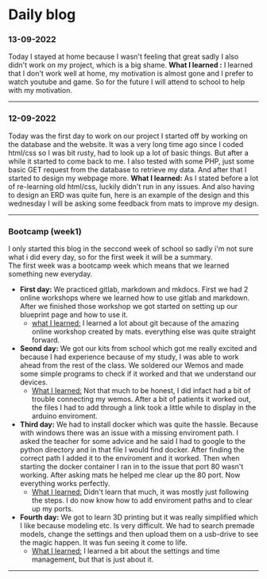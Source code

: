 # Daily blog

### 13-09-2022
Today I stayed at home because I wasn't feeling that great sadly I also didn't work on my project, which is a big shame.
**What I learned :** I learned that I don't work well at home, my motivation is almost gone and I prefer to watch youtube and game. So for the future I will attend to school to help with my motivation.

---

### 12-09-2022
Today was the first day to work on our project I started off by working on the database and the website. It was a very long time ago since I coded html/css so I was bit rusty, had to look up a lot of basic things. But after a while it started to come back to me. I also tested with some PHP, just some basic GET request from the database to retrieve my data. And after that I started to design my webpage more.
**What I learned:** As I stated before a lot of re-learning old html/css, luckily didn't run in any issues. And also having to design an ERD was quite fun, here is an example of the design and this wednesday I will be asking some feedback from mats to improve my design.

---

### Bootcamp (week1)
I only started this blog in the seccond week of school so sadly i'm not sure what i did every day, so for the first week it will be a summary.<br>
The first week was a bootcamp week which means that we learned something new everyday.<br>
- **First day:** We practiced gitlab, markdown and mkdocs. First we had 2 online workshops where we learned how to use gitlab and markdown. After we finished those workshop we got started on setting up our blueprint page and how to use it.<br>
  - <u>what I learned:</u> I learned a lot about git because of the amazing online workshop created by mats. everything else was quite straight forward.<br>
- **Seond day:** We got our kits from school which got me really excited and because I had experience because of my study, I was able to work ahead from the rest of the class. We soldered our Wemos and made some simple programs to check if it worked and that we understand our devices.<br>
  - <u>What I learned:</u> Not that much to be honest, I did infact had a bit of trouble connecting my wemos. After a bit of patients it worked out, the files I had to add through a link took a little while to display in the arduino enviroment.<br>
- **Third day:** We had to install docker which was quite the hassle. Because with windows there was an issue with a missing enviroment path. I asked the teacher for some advice and he said I had to google to the python directory and in that file I would find docker. After finding the correct path I added it to the enviroment and it worked. Then when starting the docker container I ran in to the issue that port 80 wasn't working. After asking mats he helped me clear up the 80 port. Now everything works perfectly.<br>
  - <u>What I learned:</u> Didn't learn that much, it was mostly just following the steps. I do now know how to add enviroment paths and to clear up my ports.<br>
-  **Fourth day:** We got to learn 3D printing but it was really simplified which I like because modeling etc. Is very difficult. We had to search premade models, change the settings and then upload them on a usb-drive to see the magic happen. It was fun seeing it come to life.<br>
   -  <u>What I learned:</u> I learned a bit about the settings and time management, but that is just about it.

---